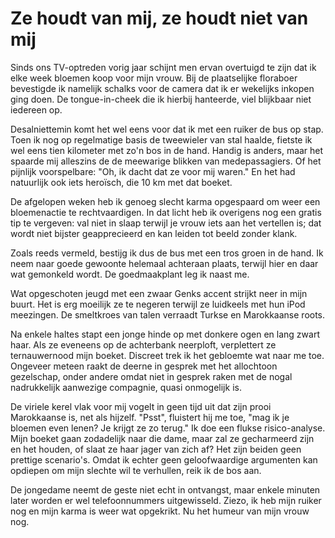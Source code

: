 # Ze houdt van mij, ze houdt niet van mij

Sinds ons TV-optreden vorig jaar schijnt men ervan overtuigd te zijn dat ik elke week bloemen koop voor mijn vrouw. Bij de plaatselijke floraboer bevestigde ik namelijk schalks voor de camera dat ik er wekelijks inkopen ging doen. De tongue-in-cheek die ik hierbij hanteerde, viel blijkbaar niet iedereen op.

Desalniettemin komt het wel eens voor dat ik met een ruiker de bus op stap. Toen ik nog op regelmatige basis de tweewieler van stal haalde, fietste ik wel eens tien kilometer met zo'n bos in de hand. Handig is anders, maar het spaarde mij alleszins de de meewarige blikken van medepassagiers. Of het pijnlijk voorspelbare: "Oh, ik dacht dat ze voor mij waren." En het had natuurlijk ook iets heroïsch, die 10 km met dat boeket.

De afgelopen weken heb ik genoeg slecht karma opgespaard om weer een bloemenactie te rechtvaardigen. In dat licht heb ik overigens nog een gratis tip te vergeven: val niet in slaap terwijl je vrouw iets aan het vertellen is; dat wordt niet bijster geapprecieerd en kan leiden tot beeld zonder klank.

Zoals reeds vermeld, bestijg ik dus de bus met een tros groen in de hand. Ik neem naar goede gewoonte helemaal achteraan plaats, terwijl hier en daar wat gemonkeld wordt. De goedmaakplant leg ik naast me.

Wat opgeschoten jeugd met een zwaar Genks accent strijkt neer in mijn buurt. Het is erg moeilijk ze te negeren terwijl ze luidkeels met hun iPod meezingen. De smeltkroes van talen verraadt Turkse en Marokkaanse roots.

Na enkele haltes stapt een jonge hinde op met donkere ogen en lang zwart haar. Als ze eveneens op de achterbank neerploft, verplettert ze ternauwernood mijn boeket. Discreet trek ik het gebloemte wat naar me toe. Ongeveer meteen raakt de deerne in gesprek met het allochtoon gezelschap, onder andere omdat niet in gesprek raken met de nogal nadrukkelijk aanwezige compagnie, quasi onmogelijk is.

De viriele kerel vlak voor mij vogelt in geen tijd uit dat zijn prooi Marokkaanse is, net als hijzelf. "Psst", fluistert hij me toe, "mag ik je bloemen even lenen? Je krijgt ze zo terug." Ik doe een flukse risico-analyse. Mijn boeket gaan zodadelijk naar die dame, maar zal ze gecharmeerd zijn en het houden, of slaat ze haar jager van zich af? Het zijn beiden geen prettige scenario's. Omdat ik echter geen geloofwaardige argumenten kan opdiepen om mijn slechte wil te verhullen, reik ik de bos aan.

De jongedame neemt de geste niet echt in ontvangst, maar enkele minuten later worden er wel telefoonnummers uitgewisseld. Ziezo, ik heb mijn ruiker nog en mijn karma is weer wat opgekrikt. Nu het humeur van mijn vrouw nog.